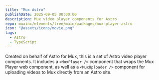 ```yaml
---
title: "Mux Astro"
publishDate: 2025-09-05 00:00:00
description: Mux video player components for Astro
repo: muxinc/elements/tree/main/packages/mux-player-astro
icon: "@assets/icons/movie.png"
tags:
  - Astro
  - TypeScript
---
```


Created on behalf of Astro for Mux, this is a set of Astro video player components. It includes a `<MuxPlayer />` component that wraps the Mux Player web component, as well as a `<MuxUploader />` component for uploading videos to Mux directly from an Astro site.
